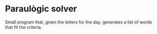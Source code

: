 # Paraulògic solver

Small program that, given the letters for the day, generates a list of words that fit the criteria.

